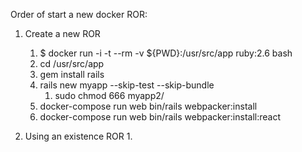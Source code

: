Order of start a new docker ROR:
1. Create a new ROR
    1. $ docker run -i -t --rm -v ${PWD}:/usr/src/app ruby:2.6 bash
    2. cd /usr/src/app
    3. gem install rails
    4. rails new myapp --skip-test --skip-bundle
        1. sudo chmod 666 myapp2/
    5. docker-compose run web bin/rails webpacker:install
    6. docker-compose run web bin/rails webpacker:install:react

    




2. Using an existence ROR
    1. 